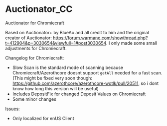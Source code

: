 # Auctionator_CC
Auctionator for Chromiecraft

Based on Auctionator+ by BlueAo and all credit to him and the original creator of Auctionator: https://forum.warmane.com/showthread.php?t=412904&p=3030654&viewfull=1#post3030654. I only made some small adjustments for Chromiecraft. 

Changelog for Chromiecraft: 

- Slow Scan is the standard mode of scanning because Chromiecraft/Azerothcore doesnt support `getAll`  needed for a fast scan. (This might be fixed very soon though: https://github.com/azerothcore/azerothcore-wotlk/pull/20511, so i dont know how long this version will be useful)
- Includes DepositFix for changed Deposit Values on Chromiecraft
- Some minor changes

Issues: 
- Only localized for enUS Client
